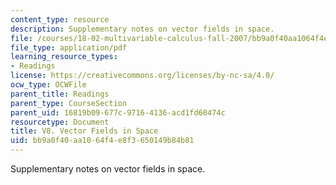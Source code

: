 ```yaml
---
content_type: resource
description: Supplementary notes on vector fields in space.
file: /courses/18-02-multivariable-calculus-fall-2007/bb9a0f40aa1064f4e8f3650149b84b81_vector_fields.pdf
file_type: application/pdf
learning_resource_types:
- Readings
license: https://creativecommons.org/licenses/by-nc-sa/4.0/
ocw_type: OCWFile
parent_title: Readings
parent_type: CourseSection
parent_uid: 16819b09-677c-9716-4136-acd1fd60474c
resourcetype: Document
title: V8. Vector Fields in Space
uid: bb9a0f40-aa10-64f4-e8f3-650149b84b81
---
```

Supplementary notes on vector fields in space.